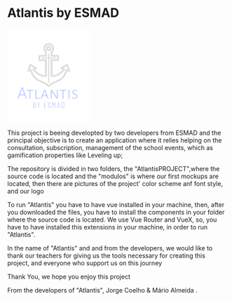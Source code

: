 # Atlantis by ESMAD

![alt_text](https://github.com/ItsJcoelho/Atlantis-Project/blob/master/LogoAtlantis.PNG)


This project is beeing developted by two developers from ESMAD and the principal objective is to create an application where it relies helping on the consultation, subscription, management of the school events, which as gamification properties like Leveling up;

The repository is divided in two folders, the "AtlantisPROJECT",where the source code is located and the "modulos" is where our first mockups are located, then there are pictures of the project' color scheme anf font style, and our logo

To run "Atlantis" you have to have vue installed in your machine, then, after you downloaded the files, you have to install the components in your folder where the source code is located. We use Vue Router and VueX, so, you have to have installed this extensions in your machine, in order to run "Atlantis".

In the name of "Atlantis" and and from the developers, we would like to thank our teachers for giving us the tools necessary for creating this project, and everyone who support us on this journey

Thank You, we hope you enjoy this project

From the developers of "Atlantis", Jorge Coelho & Mário Almeida .
